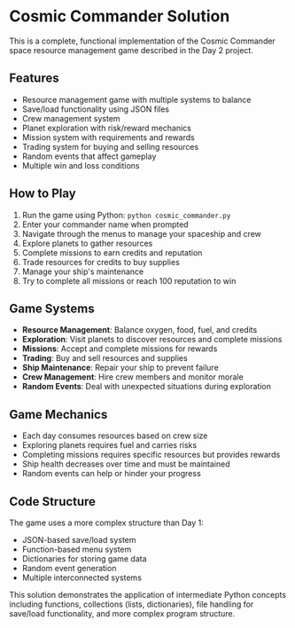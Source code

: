 # Cosmic Commander Solution

This is a complete, functional implementation of the Cosmic Commander space resource management game described in the Day 2 project.

## Features

- Resource management game with multiple systems to balance
- Save/load functionality using JSON files
- Crew management system
- Planet exploration with risk/reward mechanics
- Mission system with requirements and rewards
- Trading system for buying and selling resources
- Random events that affect gameplay
- Multiple win and loss conditions

## How to Play

1. Run the game using Python: `python cosmic_commander.py`
2. Enter your commander name when prompted
3. Navigate through the menus to manage your spaceship and crew
4. Explore planets to gather resources
5. Complete missions to earn credits and reputation
6. Trade resources for credits to buy supplies
7. Manage your ship's maintenance
8. Try to complete all missions or reach 100 reputation to win

## Game Systems

- **Resource Management**: Balance oxygen, food, fuel, and credits
- **Exploration**: Visit planets to discover resources and complete missions
- **Missions**: Accept and complete missions for rewards
- **Trading**: Buy and sell resources and supplies
- **Ship Maintenance**: Repair your ship to prevent failure
- **Crew Management**: Hire crew members and monitor morale
- **Random Events**: Deal with unexpected situations during exploration

## Game Mechanics

- Each day consumes resources based on crew size
- Exploring planets requires fuel and carries risks
- Completing missions requires specific resources but provides rewards
- Ship health decreases over time and must be maintained
- Random events can help or hinder your progress

## Code Structure

The game uses a more complex structure than Day 1:
- JSON-based save/load system
- Function-based menu system
- Dictionaries for storing game data
- Random event generation
- Multiple interconnected systems

This solution demonstrates the application of intermediate Python concepts including functions, collections (lists, dictionaries), file handling for save/load functionality, and more complex program structure.
